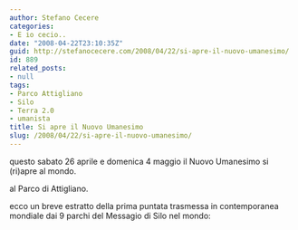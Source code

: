 ```yaml
---
author: Stefano Cecere
categories:
- E io cecio..
date: "2008-04-22T23:10:35Z"
guid: http://stefanocecere.com/2008/04/22/si-apre-il-nuovo-umanesimo/
id: 889
related_posts:
- null
tags:
- Parco Attigliano
- Silo
- Terra 2.0
- umanista
title: Si apre il Nuovo Umanesimo
slug: /2008/04/22/si-apre-il-nuovo-umanesimo/
---
```


questo sabato 26 aprile e domenica 4 maggio il Nuovo Umanesimo si (ri)apre al mondo.
  
al Parco di Attigliano.

ecco un breve estratto della prima puntata trasmessa in contemporanea mondiale dai 9 parchi del Messagio di Silo nel mondo: